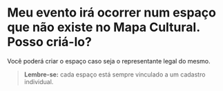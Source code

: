 # Meu evento irá ocorrer num espaço que não existe no Mapa Cultural. Posso criá-lo?

Você poderá criar o espaço caso seja o representante legal do mesmo. 

> **Lembre-se:** cada espaço está sempre vinculado a um cadastro individual.